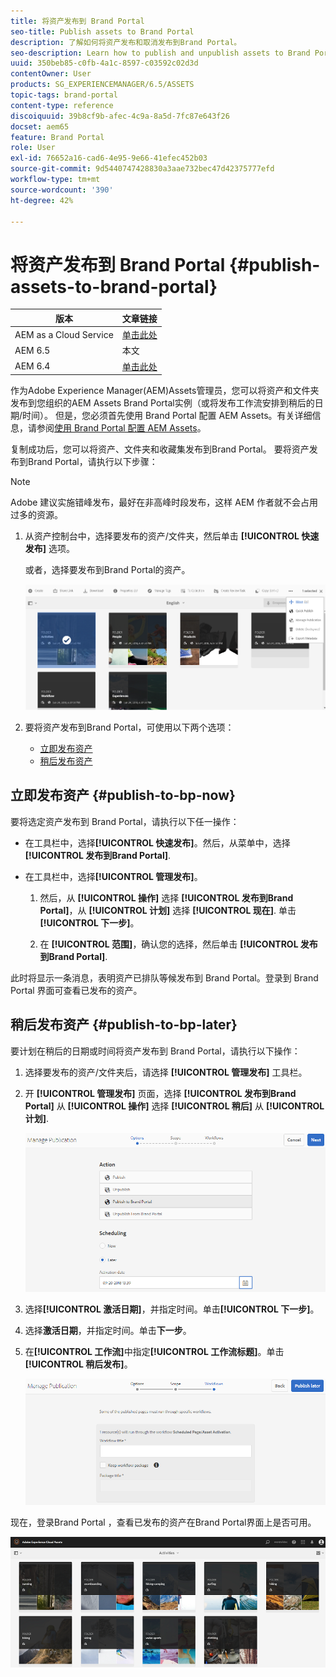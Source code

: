 ```yaml
---
title: 将资产发布到 Brand Portal
seo-title: Publish assets to Brand Portal
description: 了解如何将资产发布和取消发布到Brand Portal。
seo-description: Learn how to publish and unpublish assets to Brand Portal.
uuid: 350beb85-c0fb-4a1c-8597-c03592c02d3d
contentOwner: User
products: SG_EXPERIENCEMANAGER/6.5/ASSETS
topic-tags: brand-portal
content-type: reference
discoiquuid: 39b8cf9b-afec-4c9a-8a5d-7fc87e643f26
docset: aem65
feature: Brand Portal
role: User
exl-id: 76652a16-cad6-4e95-9e66-41efec452b03
source-git-commit: 9d5440747428830a3aae732bec47d42375777efd
workflow-type: tm+mt
source-wordcount: '390'
ht-degree: 42%

---
```


# 将资产发布到 Brand Portal {#publish-assets-to-brand-portal}

| 版本 | 文章链接 |
| -------- | ---------------------------- |
| AEM as a Cloud Service | [单击此处](https://experienceleague.adobe.com/docs/experience-manager-cloud-service/content/assets/brand-portal/publish-to-brand-portal.html?lang=en) |
| AEM 6.5 | 本文 |
| AEM 6.4 | [单击此处](https://experienceleague.adobe.com/docs/experience-manager-64/assets/brandportal/brand-portal-publish-assets.html?lang=en) |

作为Adobe Experience Manager(AEM)Assets管理员，您可以将资产和文件夹发布到您组织的AEM Assets Brand Portal实例（或将发布工作流安排到稍后的日期/时间）。 但是，您必须首先使用 Brand Portal 配置 AEM Assets。有关详细信息，请参阅[使用 Brand Portal 配置 AEM Assets](/help/assets/configure-aem-assets-with-brand-portal.md)。

复制成功后，您可以将资产、文件夹和收藏集发布到Brand Portal。 要将资产发布到Brand Portal，请执行以下步骤：

>[!NOTE]
>
>Adobe 建议实施错峰发布，最好在非高峰时段发布，这样 AEM 作者就不会占用过多的资源。

1. 从资产控制台中，选择要发布的资产/文件夹，然后单击 **[!UICONTROL 快速发布]** 选项。

   或者，选择要发布到Brand Portal的资产。

   ![publish2bp-2](assets/publish2bp.png)

1. 要将资产发布到Brand Portal，可使用以下两个选项：
   * [立即发布资产](#publish-to-bp-now)
   * [稍后发布资产](#publish-to-bp-now)

## 立即发布资产 {#publish-to-bp-now}

要将选定资产发布到 Brand Portal，请执行以下任一操作：

* 在工具栏中，选择&#x200B;**[!UICONTROL 快速发布]**。然后，从菜单中，选择 **[!UICONTROL 发布到Brand Portal]**.

* 在工具栏中，选择&#x200B;**[!UICONTROL 管理发布]**。

   1. 然后，从 **[!UICONTROL 操作]** 选择 **[!UICONTROL 发布到Brand Portal]**，从 **[!UICONTROL 计划]** 选择 **[!UICONTROL 现在]**. 单击&#x200B;**[!UICONTROL 下一步]**。

   2. 在 **[!UICONTROL 范围]**，确认您的选择，然后单击 **[!UICONTROL 发布到Brand Portal]**.

此时将显示一条消息，表明资产已排队等候发布到 Brand Portal。登录到 Brand Portal 界面可查看已发布的资产。

## 稍后发布资产 {#publish-to-bp-later}

要计划在稍后的日期或时间将资产发布到 Brand Portal，请执行以下操作：

1. 选择要发布的资产/文件夹后，请选择 **[!UICONTROL 管理发布]** 工具栏。

1. 开 **[!UICONTROL 管理发布]** 页面，选择 **[!UICONTROL 发布到Brand Portal]** 从 **[!UICONTROL 操作]** 选择 **[!UICONTROL 稍后]** 从 **[!UICONTROL 计划]**.

   ![publishlaterbp-1](assets/publishlaterbp-1.png)

1. 选择&#x200B;**[!UICONTROL 激活日期]**，并指定时间。单击&#x200B;**[!UICONTROL 下一步]**。

1. 选择&#x200B;**激活日期**，并指定时间。单击&#x200B;**下一步**。

1. 在&#x200B;**[!UICONTROL 工作流]**&#x200B;中指定&#x200B;**[!UICONTROL 工作流标题]**。单击&#x200B;**[!UICONTROL 稍后发布]**。

   ![publishworkflow](assets/publishworkflow.png)

现在，登录Brand Portal ，查看已发布的资产在Brand Portal界面上是否可用。

![bp_landingpage](assets/bp_landingpage.png)

